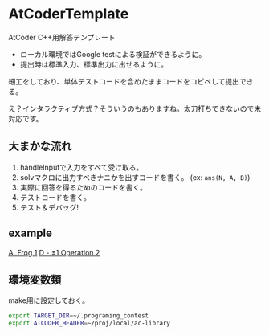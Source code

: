 # AtCoderTemplate

AtCoder C++用解答テンプレート

- ローカル環境ではGoogle testによる検証ができるように。
- 提出時は標準入力、標準出力に出せるように。

細工をしており、単体テストコードを含めたままコードをコピペして提出できる。

え？インタラクティブ方式？そういうのもありますね。太刀打ちできないので未対応です。

## 大まかな流れ

1. handleInputで入力をすべて受け取る。
2. solvマクロに出力すべきナニかを出すコードを書く。 (ex: `ans(N, A, B)`)
3. 実際に回答を得るためのコードを書く。
4. テストコードを書く。
5. テスト＆デバッグ!

## example 

[A. Frog 1](https://atcoder.jp/contests/dp/submissions/54679358)
[D - ±1 Operation 2](https://atcoder.jp/contests/abc255/submissions/54695859)

## 環境変数類

make用に設定しておく。
```bash
export TARGET_DIR=~/.programing_contest
export ATCODER_HEADER=~/proj/local/ac-library
```
